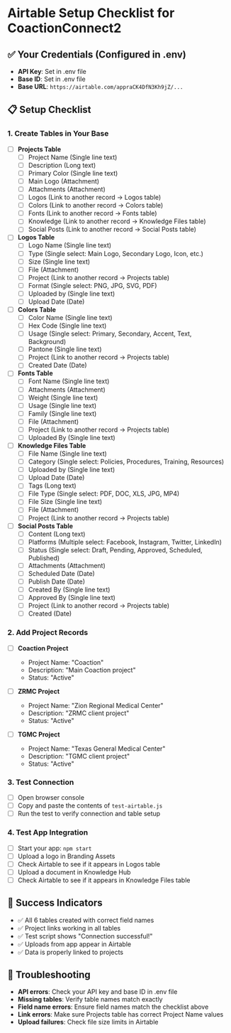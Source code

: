 # Airtable Setup Checklist for CoactionConnect2

## ✅ Your Credentials (Configured in .env)
- **API Key**: Set in .env file
- **Base ID**: Set in .env file
- **Base URL**: `https://airtable.com/appraCK4DfN3Kh9jZ/...`

## 📋 Setup Checklist

### 1. Create Tables in Your Base

- [ ] **Projects Table**
  - [ ] Project Name (Single line text)
  - [ ] Description (Long text)
  - [ ] Primary Color (Single line text)
  - [ ] Main Logo (Attachment)
  - [ ] Attachments (Attachment)
  - [ ] Logos (Link to another record → Logos table)
  - [ ] Colors (Link to another record → Colors table)
  - [ ] Fonts (Link to another record → Fonts table)
  - [ ] Knowledge (Link to another record → Knowledge Files table)
  - [ ] Social Posts (Link to another record → Social Posts table)

- [ ] **Logos Table**
  - [ ] Logo Name (Single line text)
  - [ ] Type (Single select: Main Logo, Secondary Logo, Icon, etc.)
  - [ ] Size (Single line text)
  - [ ] File (Attachment)
  - [ ] Project (Link to another record → Projects table)
  - [ ] Format (Single select: PNG, JPG, SVG, PDF)
  - [ ] Uploaded by (Single line text)
  - [ ] Upload Date (Date)

- [ ] **Colors Table**
  - [ ] Color Name (Single line text)
  - [ ] Hex Code (Single line text)
  - [ ] Usage (Single select: Primary, Secondary, Accent, Text, Background)
  - [ ] Pantone (Single line text)
  - [ ] Project (Link to another record → Projects table)
  - [ ] Created Date (Date)

- [ ] **Fonts Table**
  - [ ] Font Name (Single line text)
  - [ ] Attachments (Attachment)
  - [ ] Weight (Single line text)
  - [ ] Usage (Single line text)
  - [ ] Family (Single line text)
  - [ ] File (Attachment)
  - [ ] Project (Link to another record → Projects table)
  - [ ] Uploaded By (Single line text)

- [ ] **Knowledge Files Table**
  - [ ] File Name (Single line text)
  - [ ] Category (Single select: Policies, Procedures, Training, Resources)
  - [ ] Uploaded by (Single line text)
  - [ ] Upload Date (Date)
  - [ ] Tags (Long text)
  - [ ] File Type (Single select: PDF, DOC, XLS, JPG, MP4)
  - [ ] File Size (Single line text)
  - [ ] File (Attachment)
  - [ ] Project (Link to another record → Projects table)

- [ ] **Social Posts Table**
  - [ ] Content (Long text)
  - [ ] Platforms (Multiple select: Facebook, Instagram, Twitter, LinkedIn)
  - [ ] Status (Single select: Draft, Pending, Approved, Scheduled, Published)
  - [ ] Attachments (Attachment)
  - [ ] Scheduled Date (Date)
  - [ ] Publish Date (Date)
  - [ ] Created By (Single line text)
  - [ ] Approved By (Single line text)
  - [ ] Project (Link to another record → Projects table)
  - [ ] Created (Date)

### 2. Add Project Records
- [ ] **Coaction Project**
  - Project Name: "Coaction"
  - Description: "Main Coaction project"
  - Status: "Active"

- [ ] **ZRMC Project**
  - Project Name: "Zion Regional Medical Center"
  - Description: "ZRMC client project"
  - Status: "Active"

- [ ] **TGMC Project**
  - Project Name: "Texas General Medical Center"
  - Description: "TGMC client project"
  - Status: "Active"

### 3. Test Connection
- [ ] Open browser console
- [ ] Copy and paste the contents of `test-airtable.js`
- [ ] Run the test to verify connection and table setup

### 4. Test App Integration
- [ ] Start your app: `npm start`
- [ ] Upload a logo in Branding Assets
- [ ] Check Airtable to see if it appears in Logos table
- [ ] Upload a document in Knowledge Hub
- [ ] Check Airtable to see if it appears in Knowledge Files table

## 🎯 Success Indicators
- ✅ All 6 tables created with correct field names
- ✅ Project links working in all tables
- ✅ Test script shows "Connection successful!"
- ✅ Uploads from app appear in Airtable
- ✅ Data is properly linked to projects

## 🚨 Troubleshooting
- **API errors**: Check your API key and base ID in .env file
- **Missing tables**: Verify table names match exactly
- **Field name errors**: Ensure field names match the checklist above
- **Link errors**: Make sure Projects table has correct Project Name values
- **Upload failures**: Check file size limits in Airtable
